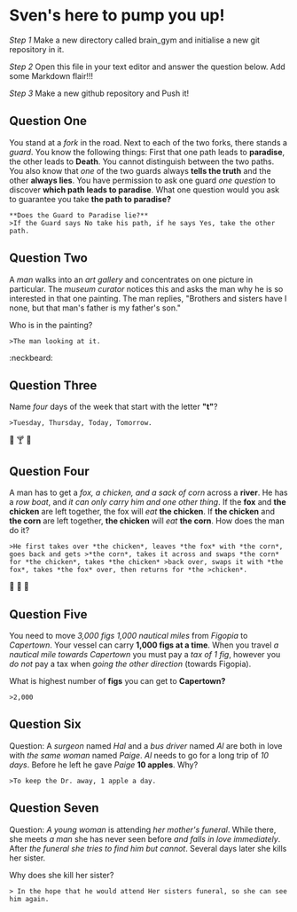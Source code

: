 # Sven's here to pump you up!

_Step 1_
Make a new directory called brain_gym and initialise a new git repository in it.

_Step 2_
Open this file in your text editor and answer the question below. Add some Markdown flair!!!

_Step 3_
Make a new github repository and Push it!

## Question One
You stand at a *fork* in the road. Next to each of the two forks, there stands a _guard_. You know the following things: First that one path leads to **paradise**, the other leads to __Death__. You cannot distinguish between the two paths. You also know that *one* of the two guards always **tells the truth** and the other **always lies**. You have permission to ask one guard _one question_ to discover __which path leads to paradise__. What one question would you ask to guarantee you take **the path to paradise?**
```
**Does the Guard to Paradise lie?**
>If the Guard says No take his path, if he says Yes, take the other path.  
```
## Question Two
A *man* walks into an _art gallery_ and concentrates on one picture in particular. The *museum curator* notices this and asks the man why he is so interested in that one painting. The man replies, "Brothers and sisters have I none, but that man's father is my father's son."

Who is in the painting?
```
>The man looking at it.
```
:neckbeard:

## Question Three
Name *four* days of the week that start with the letter __"t"__?
```
>Tuesday, Thursday, Today, Tomorrow.
```
:hamburger: :cocktail: :beer:

## Question Four
A man has to get a *fox, a chicken, and a sack of corn* across a **river**. He has a *row boat*, and *it can only carry him and one other thing*. If the **fox** and **the chicken** are left together, the fox will *eat* __the chicken__. If **the chicken** and __the corn__ are left together, __the chicken__ will *eat* **the corn**. How does the man do it?
```
>He first takes over *the chicken*, leaves *the fox* with *the corn*, goes back and gets >*the corn*, takes it across and swaps *the corn* for *the chicken*, takes *the chicken* >back over, swaps it with *the fox*, takes *the fox* over, then returns for *the >chicken*.
```
:chicken: :wolf: :corn:

## Question Five

You need to move *3,000 figs 1,000 nautical miles* from *Figopia* to *Capertown*. Your vessel can carry **1,000 figs at a time**. When you travel *a nautical mile towards Capertown* you must pay a *tax of 1 fig*, however you *do not* pay a tax when *going the other direction* (towards Figopia).

What is highest number of **figs** you can get to **Capertown?**
```
>2,000
```

## Question Six

Question: A *surgeon* named *Hal* and a *bus driver* named *Al* are both in love with *the same woman* named *Paige*. *Al* needs to go for a long trip of *10 days*. Before he left he gave *Paige* **10 apples**. Why?
```
>To keep the Dr. away, 1 apple a day.
```

## Question Seven

Question: *A young woman* is attending *her mother's funeral*. While there, she meets *a man* she has never seen before *and falls in love immediately*. After *the funeral she tries to find him but cannot*. Several days later she kills her sister.

Why does she kill her sister?
```
> In the hope that he would attend Her sisters funeral, so she can see him again.
```
